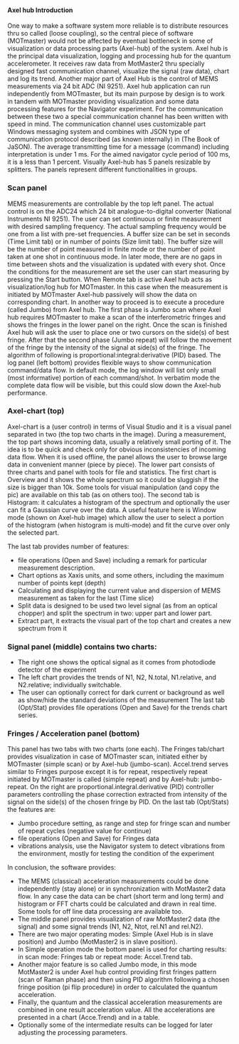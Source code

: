 #### Axel hub Introduction

One way to make a software system more reliable is to distribute resources thru so called (loose coupling), so the central piece of software (MOTmaster) would not be affected by eventual bottleneck in some of visualization or data processing parts (Axel-hub) of the system. 
Axel hub is the principal data visualization, logging and processing hub for the quantum accelerometer. It receives raw data from MotMaster2 thru specially designed fast communication channel, visualize the signal (raw data), chart and log its trend. Another major part of Axel Hub is the control of MEMS measurements via 24 bit ADC (NI 9251).
Axel hub application can run independently from MOTmaster, but its main purpose by design is to work in tandem with MOTmaster providing visualization and some data processing features for the Navigator experiment. For the communication between these two a special communication channel has been written with speed in mind. The communication channel uses customizable part Windows messaging system and combines with JSON type of communication protocol described (as known internally) in (The Book of JaSON). The average transmitting time for a message (command) including interpretation is under 1 ms. For the aimed navigator cycle period of 100 ms, it is a less than 1 percent. 
Visually Axel-hub has 5 panels resizable by splitters. The panels represent different functionalities in groups.   

### Scan panel 
MEMS measurements are controllable by the top left panel. The actual control is on the ADC24 which 24 bit analogue-to-digital converter (National Instruments NI 9251). The user can set continuous or finite measurement with desired sampling frequency. The actual sampling frequency would be one from a list with pre-set frequencies. A buffer size can be set in seconds (Time Limit tab) or in number of points (Size limit tab). The buffer size will be the number of point measured in finite mode or the number of point taken at one shot in continuous mode. In later mode, there are no gaps in time between shots and the visualization is updated with every shot. 
Once the conditions for the measurement are set the user can start measuring by pressing the Start button. 
When Remote tab is active Axel hub acts as visualization/log hub for MOTmaster. In this case when the measurement is initiated by MOTmaster Axel-hub passively will show the data on corresponding chart. In another way to proceed is to execute a procedure (called Jumbo) from Axel hub. The first phase is Jumbo scan where Axel hub requires MOTmaster to make a scan of the interferometric fringes and shows the fringes in the lower panel on the right. Once the scan is finished Axel hub will ask the user to place one or two cursors on the side(s) of best fringe. After that the second phase (Jumbo repeat) will follow the movement of the fringe by the intensity of the signal at side(s) of the fringe. The algorithm of following is proportional:integral:derivative (PID) based. 
The log panel (left bottom) provides flexible ways to show communication command/data flow. In default mode, the log window will list only small (most informative) portion of each command/shot. In verbatim mode the complete data flow will be visible, but this could slow down the Axel-hub performance. 

### Axel-chart (top)
Axel-chart is a (user control) in terms of Visual Studio and it is a visual panel separated in two (the top two charts in the image). During a measurement, the top part shows incoming data, usually a relatively small porting of it. The idea is to be quick and check only for obvious inconsistencies of incoming data flow. When it is used offline, the panel allows the user to browse large data in convenient manner (piece by piece). 
The lower part consists of three charts and panel with tools for file and statistics. The first chart is Overview and it shows the whole spectrum so it could be sluggish if the size is bigger than 10k. Some tools for visual manipulation (and copy the pic) are available on this tab (as on others too). The second tab is Histogram:  it calculates a histogram of the spectrum and optionally the user can fit a Gaussian curve over the data. A useful feature here is Window mode (shown on Axel-hub image) which allow the user to select a portion of the histogram (when histogram is multi-mode) and fit the curve over only the selected part.  

The last tab provides number of features:
-	file operations (Open and Save) including a remark for particular measurement description.
-	Chart options as Xaxis units, and some others, including the maximum number of points kept (depth)
-	Calculating and displaying the current value and dispersion of MEMS measurement as taken for the last (Time slice)
-	Split data is designed to be used two level signal (as from an optical chopper) and split the spectrum in two: upper part and lower part.
-	Extract part, it extracts the visual part of the top chart and creates a new spectrum from it

### Signal panel (middle) contains two charts:
-	The right one shows the optical signal as it comes from photodiode detector of the experiment
-	The left chart provides the trends of N1, N2, N.total, N1.relative, and N2.relative; individually switchable.
-	The user can optionally correct for dark current or background as well as show/hide the standard deviations of the measurement
The last tab (Opt/Stat) provides file operations (Open and Save) for the trends chart series.

### Fringes / Acceleration panel (bottom)

This panel has two tabs with two charts (one each). 
The Fringes tab/chart provides visualization in case of MOTmaster scan, initiated either by MOTmaster (simple scan) or by Axel-hub (jumbo-scan). 
Accel.trend serves similar to Fringes purpose except it is for repeat, respectively repeat initiated by MOTmaster is called (simple repeat) and by Axel-hub: jumbo-repeat.
On the right are proportional.integral.derivative (PID) controller parameters controlling the phase correction extracted from intensity of the signal on the side(s) of the chosen fringe by PID. 
On the last tab (Opt/Stats) the features are: 
-	Jumbo procedure setting, as range and step for fringe scan and number of repeat cycles (negative value for continue)  
-	file operations (Open and Save) for Fringes data 
-	vibrations analysis, use the Navigator system to detect vibrations from the environment, mostly for testing the condition of the experiment 


In conclusion, the software provides:
-	The MEMS (classical) acceleration measurements could be done independently (stay alone) or in synchronization with MotMaster2 data flow. In any case the data can be chart (short term and long term) and histogram or FFT charts could be calculated and drawn in real time. Some tools for off line data processing are available too.   
-	The middle panel provides visualization of raw MotMaster2 data (the signal) and some signal  trends (N1, N2, Ntot, rel.N1 and rel.N2).
-	There are two major operating modes: Simple (Axel Hub is in slave position) and Jumbo (MotMaster2 is in slave position). 
-	In Simple operation mode the bottom panel is used for charting results: in scan mode: Fringes tab or repeat mode: Accel.Trend tab.
-	Another major feature is so called Jumbo mode, in this mode MotMaster2 is under Axel hub control providing first fringes pattern (scan of Raman phase) and then using PID algorithm following a chosen fringe position (pi flip procedure) in order to calculated the quantum acceleration. 
-	Finally, the quantum and the classical acceleration measurements are combined in one result acceleration value. All the accelerations are presented in a chart (Acce.Trend) and in a table. 
-	Optionally some of the intermediate results can be logged for later adjusting the processing parameters. 